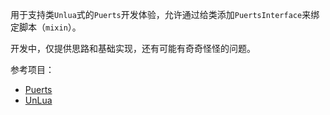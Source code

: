 用于支持类`Unlua`式的`Puerts`开发体验，允许通过给类添加`PuertsInterface`来绑定脚本（`mixin`）。

开发中，仅提供思路和基础实现，还有可能有奇奇怪怪的问题。

参考项目：
- [Puerts](https://github.com/Tencent/Puerts)
- [UnLua](https://github.com/Tencent/UnLua)
